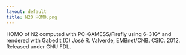```yaml
---
layout: default
title: N2O HOMO.png
---
```


HOMO of N2 computed with PC-GAMESS/Firefly using 6-31G\* and rendered with Gabedit (C) José R. Valverde, EMBnet/CNB. CSIC. 2012. Released under GNU FDL.
